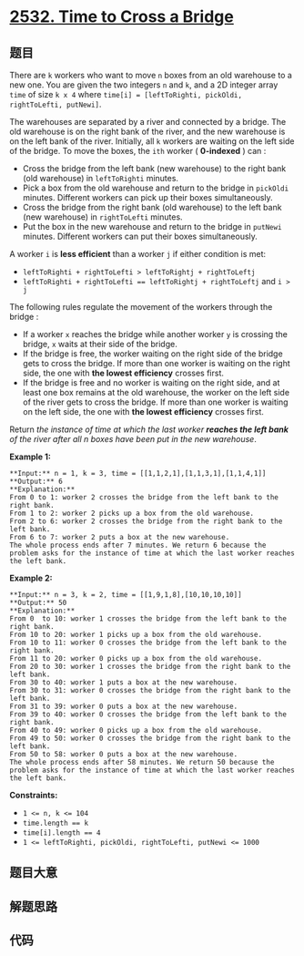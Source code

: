 # [2532. Time to Cross a Bridge](https://leetcode.com/problems/time-to-cross-a-bridge)

## 题目

There are `k` workers who want to move `n` boxes from an old warehouse to a
new one. You are given the two integers `n` and `k`, and a 2D integer array
`time` of size `k x 4` where `time[i] = [leftToRighti, pickOldi, rightToLefti,
putNewi]`.

The warehouses are separated by a river and connected by a bridge. The old
warehouse is on the right bank of the river, and the new warehouse is on the
left bank of the river. Initially, all `k` workers are waiting on the left
side of the bridge. To move the boxes, the `ith` worker ( **0-indexed** ) can
:

  * Cross the bridge from the left bank (new warehouse) to the right bank (old warehouse) in `leftToRighti` minutes.
  * Pick a box from the old warehouse and return to the bridge in `pickOldi` minutes. Different workers can pick up their boxes simultaneously.
  * Cross the bridge from the right bank (old warehouse) to the left bank (new warehouse) in `rightToLefti` minutes.
  * Put the box in the new warehouse and return to the bridge in `putNewi` minutes. Different workers can put their boxes simultaneously.

A worker `i` is **less efficient** than a worker `j` if either condition is
met:

  * `leftToRighti + rightToLefti > leftToRightj + rightToLeftj`
  * `leftToRighti + rightToLefti == leftToRightj + rightToLeftj` and `i > j`

The following rules regulate the movement of the workers through the bridge :

  * If a worker `x` reaches the bridge while another worker `y` is crossing the bridge, `x` waits at their side of the bridge.
  * If the bridge is free, the worker waiting on the right side of the bridge gets to cross the bridge. If more than one worker is waiting on the right side, the one with **the lowest efficiency** crosses first.
  * If the bridge is free and no worker is waiting on the right side, and at least one box remains at the old warehouse, the worker on the left side of the river gets to cross the bridge. If more than one worker is waiting on the left side, the one with **the lowest efficiency** crosses first.

Return _the instance of time at which the last worker **reaches the left
bank** of the river after all n boxes have been put in the new warehouse_.



**Example 1:**

    
    
    **Input:** n = 1, k = 3, time = [[1,1,2,1],[1,1,3,1],[1,1,4,1]]
    **Output:** 6
    **Explanation:**
    From 0 to 1: worker 2 crosses the bridge from the left bank to the right bank.
    From 1 to 2: worker 2 picks up a box from the old warehouse.
    From 2 to 6: worker 2 crosses the bridge from the right bank to the left bank.
    From 6 to 7: worker 2 puts a box at the new warehouse.
    The whole process ends after 7 minutes. We return 6 because the problem asks for the instance of time at which the last worker reaches the left bank.
    

**Example 2:**

    
    
    **Input:** n = 3, k = 2, time = [[1,9,1,8],[10,10,10,10]]
    **Output:** 50
    **Explanation:** 
    From 0  to 10: worker 1 crosses the bridge from the left bank to the right bank.
    From 10 to 20: worker 1 picks up a box from the old warehouse.
    From 10 to 11: worker 0 crosses the bridge from the left bank to the right bank.
    From 11 to 20: worker 0 picks up a box from the old warehouse.
    From 20 to 30: worker 1 crosses the bridge from the right bank to the left bank.
    From 30 to 40: worker 1 puts a box at the new warehouse.
    From 30 to 31: worker 0 crosses the bridge from the right bank to the left bank.
    From 31 to 39: worker 0 puts a box at the new warehouse.
    From 39 to 40: worker 0 crosses the bridge from the left bank to the right bank.
    From 40 to 49: worker 0 picks up a box from the old warehouse.
    From 49 to 50: worker 0 crosses the bridge from the right bank to the left bank.
    From 50 to 58: worker 0 puts a box at the new warehouse.
    The whole process ends after 58 minutes. We return 50 because the problem asks for the instance of time at which the last worker reaches the left bank.
    



**Constraints:**

  * `1 <= n, k <= 104`
  * `time.length == k`
  * `time[i].length == 4`
  * `1 <= leftToRighti, pickOldi, rightToLefti, putNewi <= 1000`


## 题目大意

## 解题思路

## 代码

```javascript

```
